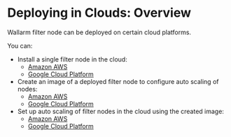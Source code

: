 [docs-amazon-node]:         ../installation-ami-en.md
[docs-google-node]:         ../installation-gcp-en.md

[docs-amazon-image]:        amazon-cloud/create-image.md
[docs-google-image]:        google-cloud/create-image.md

[docs-amazon-scaling]:      amazon-cloud/autoscaling-overview.md
[docs-google-scaling]:      google-cloud/autoscaling-overview.md


#   Deploying in Clouds: Overview

Wallarm filter node can be deployed on certain cloud platforms.

You can:
*   Install a single filter node in the cloud:
    *   [Amazon AWS][docs-amazon-node]
    *   [Google Cloud Platform][docs-google-node]
*   Create an image of a deployed filter node to configure auto scaling of nodes:
    *   [Amazon AWS][docs-amazon-image]
    *   [Google Cloud Platform][docs-google-image]
*   Set up auto scaling of filter nodes in the cloud using the created image:
    *   [Amazon AWS][docs-amazon-scaling]
    *   [Google Cloud Platform][docs-google-scaling]